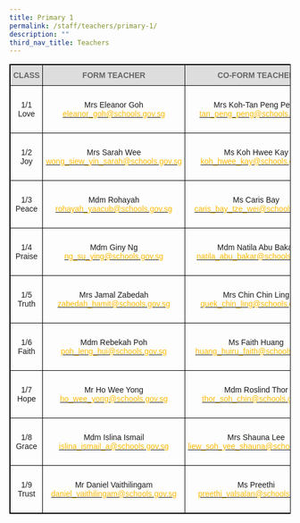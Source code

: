 ```yaml
---
title: Primary 1
permalink: /staff/teachers/primary-1/
description: ""
third_nav_title: Teachers
---
```

<style type="text/css">
.tg  {border-collapse:collapse;border-spacing:0;}
.tg td{border-color:black;border-style:solid;border-width:1px;font-family:Arial, sans-serif;font-size:14px;
  overflow:hidden;padding:10px 5px;word-break:normal;}
.tg th{border-color:black;border-style:solid;border-width:1px;font-family:Arial, sans-serif;font-size:14px;
  font-weight:normal;overflow:hidden;padding:10px 5px;word-break:normal;}
.tg .tg-a4yv{background-color:#DDD;color:#666;font-weight:bold;text-align:center;vertical-align:top}
.tg .tg-baqh{text-align:center;vertical-align:top}
.tg .tg-nau8{color:#FDB900;text-align:center;vertical-align:top}
.tg .tg-kpb2{background-color:#DDD;border-color:inherit;color:#666;font-weight:bold;text-align:center;vertical-align:top}
.tg .tg-nrix{text-align:center;vertical-align:middle}
</style>
<table class="tg" style="border: 1px solid black">
<thead>
  <tr>
    <th class="tg-kpb2" style="border: 1px solid black">CLASS</th>
    <th class="tg-a4yv" style="border: 1px solid black">FORM TEACHER</th>
    <th class="tg-a4yv" style="border: 1px solid black">CO-FORM TEACHER<br></th>
  </tr>
</thead>
<tbody>
  <tr style="border: 1px solid black">
    <td class="tg-baqh" style="border: 1px solid black"><br>1/1<br>Love<br><br></td>
    <td class="tg-nrix" style="border: 1px solid black">Mrs Eleanor Goh<br><a href="mailto:eleanor_goh@schools.gov.sg"><span style="text-decoration:none;color:#FDB900">eleanor_goh@schools.gov.sg</span></a><br></td>
    <td class="tg-baqh" style="border: 1px solid black"><br>Mrs Koh-Tan Peng Peng<br><a href="mailto:tan_peng_peng@schools.gov.sg"><span style="text-decoration:none;color:#FDB900">tan_peng_peng@schools.gov.sg</span></a><br></td>
  </tr>
  <tr style="border: 1px solid black">
    <td class="tg-baqh" style="border: 1px solid black"><br>1/2<br>Joy<br><br></td>
    <td class="tg-nrix" style="border: 1px solid black">Mrs Sarah Wee<br><a href="mailto:wong_siew_yin_sarah@schools.gov.sg"><span style="text-decoration:none;color:#FDB900">wong_siew_yin_sarah@schools.gov.sg</span></a><br></td>
    <td class="tg-baqh" style="border: 1px solid black"><br>Ms Koh Hwee Kay<br><a href="mailto:koh_hwee_kay@schools.gov.sg"><span style="text-decoration:none;color:#FDB900">koh_hwee_kay@schools.gov.sg</span></a><br></td>
  </tr>
  <tr>
    <td class="tg-baqh" style="border: 1px solid black"><br>1/3<br>Peace<br><br></td>
    <td class="tg-nrix" style="border: 1px solid black">Mdm Rohayah <br><a href="mailto:rohayah_yaacub@schools.gov.sg"><span style="text-decoration:none;color:#FDB900">rohayah_yaacub@schools.gov.sg</span></a><br></td>
    <td class="tg-nrix" style="border: 1px solid black">Ms Caris Bay<br><a href="mailto:caris_bay_tze_wei@schools.gov.sg"><span style="text-decoration:none;color:#FDB900">caris_bay_tze_wei@schools.gov.sg</span></a><br></td>
  </tr>
  <tr>
    <td class="tg-baqh" style="border: 1px solid black"><br>1/4<br>Praise<br><br></td>
    <td class="tg-nrix" style="border: 1px solid black">Mdm Giny Ng<br><a href="mailto:ng_su_ying@schools.gov.sg"><span style="text-decoration:none;color:#FDB900">ng_su_ying@schools.gov.sg</span></a><br></td>
    <td class="tg-nrix" style="border: 1px solid black">Mdm Natila Abu Bakar<br><a href="mailto:natila_abu_bakar@schools.gov.sg"><span style="text-decoration:none;color:#FDB900">natila_abu_bakar@schools.gov.sg</span></a><br></td>
  </tr>
  <tr>
    <td class="tg-baqh" style="border: 1px solid black"><br>1/5<br>Truth<br><br></td>
    <td class="tg-nrix" style="border: 1px solid black">Mrs Jamal Zabedah<br><a href="mailto:zabedah_hamit@schools.gov.sg"><span style="text-decoration:none;color:#FDB900">zabedah_hamit@schools.gov.sg</span></a><br></td>
    <td class="tg-nrix" style="border: 1px solid black">Mrs Chin Chin Ling<br><a href="mailto:quek_chin_ling@schools.gov.sg"><span style="text-decoration:none;color:#FDB900">quek_chin_ling@schools.gov.sg</span></a><br></td>
  </tr>
  <tr style="border: 1px solid black">
    <td class="tg-baqh" style="border: 1px solid black"><br>1/6<br>Faith<br><br></td>
    <td class="tg-nrix" style="border: 1px solid black">Mdm Rebekah Poh<br><a href="mailto:poh_leng_hui@schools.gov.sg"><span style="text-decoration:none;color:#FDB900">poh_leng_hui@schools.gov.sg</span></a><br></td>
    <td class="tg-nrix" style="border: 1px solid black">Ms Faith Huang<br><a href="mailto:huang_huiru_faith@schools.gov.sg"><span style="text-decoration:none;color:#FDB900">huang_huiru_faith@schools.gov.sg</span></a><br></td>
  </tr>
  <tr style="border: 1px solid black">
    <td class="tg-baqh" style="border: 1px solid black"><br>1/7<br> Hope<br><br></td>
    <td class="tg-nrix" style="border: 1px solid black">Mr Ho Wee Yong<br><a href="mailto:ho_wee_yong@schools.gov.sg"><span style="text-decoration:none;color:#FDB900">ho_wee_yong@schools.gov.sg</span></a><br></td>
    <td class="tg-nrix" style="border: 1px solid black">Mdm Roslind Thor<br><a href="mailto:thor_soh_chin@schools.gov.sg"><span style="text-decoration:none;color:#FDB900">thor_soh_chin@schools.gov.sg</span></a><br></td>
  </tr>
  <tr style="border: 1px solid black">
    <td class="tg-baqh" style="border: 1px solid black"><br>1/8<br>Grace<br><br></td>
    <td class="tg-nrix" style="border: 1px solid black">Mdm Islina Ismail<br><a href="mailto:islina_ismail_a@schools.gov.sg"><span style="text-decoration:none;color:#FDB900">islina_ismail_a@schools.gov.sg</span></a><br></td>
    <td class="tg-nrix" style="border: 1px solid black">Mrs Shauna Lee<br><a href="mailto:liew_soh_yee_shauna@schools.gov.sg"><span style="text-decoration:none;color:#FDB900">liew_soh_yee_shauna@schools.gov.sg</span></a><br></td>
  </tr>
  <tr style="border: 1px solid black">
    <td class="tg-baqh" style="border: 1px solid black"><br>1/9<br>Trust<br><br></td>
    <td class="tg-nrix" style="border: 1px solid black">Mr Daniel Vaithilingam<br><a href="mailto:daniel_vaithilingam@schools.gov.sg"><span style="text-decoration:none;color:#FDB900">daniel_vaithilingam@schools.gov.sg</span></a> <br></td>
    <td class="tg-nrix" style="border: 1px solid black">Ms Preethi<br><a href="mailto:preethi_valsalan@schools.gov.sg"><span style="text-decoration:none;color:#FDB900">preethi_valsalan@schools.gov.sg</span></a><br></td>
  </tr>
</tbody>
</table>